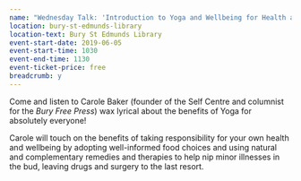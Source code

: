 ```yaml
---
name: "Wednesday Talk: 'Introduction to Yoga and Wellbeing for Health and Vitality' by Carole Baker"
location: bury-st-edmunds-library
location-text: Bury St Edmunds Library
event-start-date: 2019-06-05
event-start-time: 1030
event-end-time: 1130
event-ticket-price: free
breadcrumb: y
---
```


Come and listen to Carole Baker (founder of the Self Centre and columnist for the <cite>Bury Free Press</cite>) wax lyrical about the benefits of Yoga for absolutely everyone!

Carole will touch on the benefits of taking responsibility for your own health and wellbeing by adopting well-informed food choices and using natural and complementary remedies and therapies to help nip minor illnesses in the bud, leaving drugs and surgery to the last resort.
